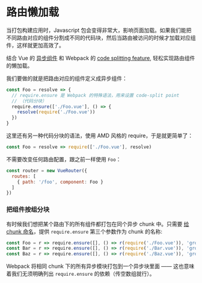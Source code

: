 # 路由懒加载

当打包构建应用时，Javascript 包会变得非常大，影响页面加载。如果我们能把不同路由对应的组件分割成不同的代码块，然后当路由被访问的时候才加载对应组件，这样就更加高效了。

结合 Vue 的 [异步组件](http://vuejs.org/guide/components.html#Async-Components) 和 Webpack 的 [code splitting feature](https://doc.webpack-china.org//guides/code-splitting-async/#require-ensure-/), 轻松实现路由组件的懒加载。

我们要做的就是把路由对应的组件定义成异步组件：

``` js
const Foo = resolve => {
  // require.ensure 是 Webpack 的特殊语法，用来设置 code-split point
  // （代码分块）
  require.ensure(['./Foo.vue'], () => {
    resolve(require('./Foo.vue'))
  })
}
```

这里还有另一种代码分块的语法，使用 AMD 风格的 require，于是就更简单了：

``` js
const Foo = resolve => require(['./Foo.vue'], resolve)
```

不需要改变任何路由配置，跟之前一样使用 `Foo`：

``` js
const router = new VueRouter({
  routes: [
    { path: '/foo', component: Foo }
  ]
})
```

### 把组件按组分块

有时候我们想把某个路由下的所有组件都打包在同个异步 chunk 中。只需要 [给 chunk 命名](https://webpack.js.org/guides/code-splitting-require/#chunkname)，提供 `require.ensure` 第三个参数作为 chunk 的名称:

``` js
const Foo = r => require.ensure([], () => r(require('./Foo.vue')), 'group-foo')
const Bar = r => require.ensure([], () => r(require('./Bar.vue')), 'group-foo')
const Baz = r => require.ensure([], () => r(require('./Baz.vue')), 'group-foo')
```

Webpack 将相同 chunk 下的所有异步模块打包到一个异步块里面 —— 这也意味着我们无须明确列出 `require.ensure` 的依赖（传空数组就行）。

